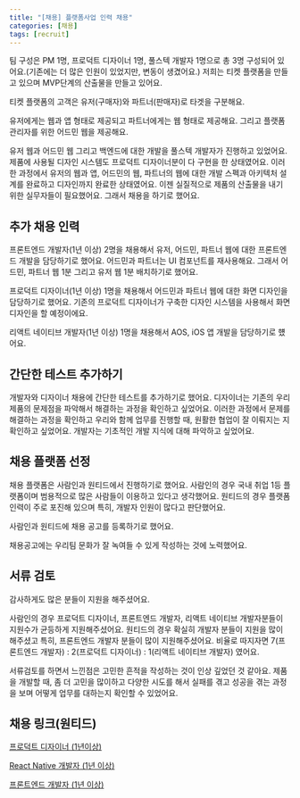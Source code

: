 ```yaml
---
title: "[채용] 플랫폼사업 인력 채용"
categories: [채용]
tags: [recruit]
---
```


팀 구성은 PM 1명, 프로덕트 디자이너 1명, 풀스텍 개발자 1명으로 총 3명 구성되어 있어요.(기존에는 더 많은 인원이 있었지만, 변동이 생겼어요.)
저희는 티켓 플랫폼을 만들고 있으며 MVP단계의 산출물을 만들고 있어요.

티켓 플랫폼의 고객은 유저(구매자)와 파트너(판매자)로 타겟을 구분해요.

유저에게는 웹과 앱 형태로 제공되고 파트너에게는 웹 형태로 제공해요. 그리고 플랫폼 관리자를 위한 어드민 웹을 제공해요.

유저 웹과 어드민 웹 그리고 백엔드에 대한 개발을 풀스텍 개발자가 진행하고 있었어요.
제품에 사용될 디자인 시스템도 프로덕트 디자이너분이 다 구현을 한 상태였어요.
이러한 과정에서 유저의 웹과 앱, 어드민의 웹, 파트너의 웹에 대한 개발 스펙과 아키텍처 설계를 완료하고 디자인까지 완료한 상태였어요.
이젠 실질적으로 제품의 산출물을 내기 위한 실무자들이 필요했어요. 그래서 채용을 하기로 했어요.

## 추가 채용 인력
프론트엔드 개발자(1년 이상) 2명을 채용해서 유저, 어드민, 파트너 웹에 대한 프론트엔드 개발을 담당하기로 했어요.
어드민과 파트너는 UI 컴포넌트를 재사용해요. 그래서 어드민, 파트너 웹 1분 그리고 유저 웹 1분 배치하기로 했어요.

프로덕트 디자이너(1년 이상) 1명을 채용해서 어드민과 파트너 웹에 대한 화면 디자인을 담당하기로 했어요.
기존의 프로덕트 디자이너가 구축한 디자인 시스템을 사용해서 화면 디자인을 할 예정이에요.

리액트 네이티브 개발자(1년 이상) 1명을 채용해서 AOS, iOS 앱 개발을 담당하기로 헀어요.

## 간단한 테스트 추가하기
개발자와 디자이너 채용에 간단한 테스트를 추가하기로 했어요.
디자이너는 기존의 우리 제품의 문제점을 파악해서 해결하는 과정을 확인하고 싶었어요. 이러한 과정에서 문제를 해결하는 과정을 확인하고 우리와 함께 업무를 진행할 때, 원활한 협업이 잘 이뤄지는 지 확인하고 싶었어요.
개발자는 기초적인 개발 지식에 대해 파악하고 싶었어요. 

## 채용 플랫폼 선정
채용 플랫폼은 사람인과 원티드에서 진행하기로 했어요.
사람인의 경우 국내 취업 1등 플랫폼이며 범용적으로 많은 사람들이 이용하고 있다고 생각했어요.
원티드의 경우 플랫폼 인력이 주로 포진해 있으며 특히, 개발자 인원이 많다고 판단했어요.

사람인과 원티드에 채용 공고를 등록하기로 했어요.

채용공고에는 우리팀 문화가 잘 녹여들 수 있게 작성하는 것에 노력했어요.

## 서류 검토
감사하게도 많은 분들이 지원을 해주셨어요.

사람인의 경우 프로덕트 디자이너, 프론트엔드 개발자, 리액트 네이티브 개발자분들이 지원수가 균등하게 지원해주셨어요.
원티드의 경우 확실히 개발자 분들이 지원을 많이 해주셨고 특히, 프론트엔드 개발자 분들이 많이 지원해주셨어요. 비율로 따지자면 7(프론트엔드 개발자) : 2(프로덕트 디자이너) : 1(리액트 네이티브 개발자) 였어요.

서류검토를 하면서 느낀점은 고민한 흔적을 작성하는 것이 인상 깊었던 것 같아요.
제품을 개발할 때, 좀 더 고민을 많이하고 다양한 시도를 해서 실패를 겪고 성공을 겪는 과정을 보며 어떻게 업무를 대하는지 확인할 수 있었어요.

## 채용 링크(원티드)

[프로덕트 디자이너 (1년이상)](https://www.wanted.co.kr/wd/262538)

[React Native 개발자 (1년 이상)](https://www.wanted.co.kr/wd/262557)

[프론트엔드 개발자 (1년 이상)](https://www.wanted.co.kr/wd/262547)